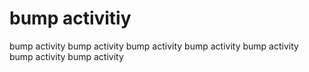 # bump activitiy


bump activity
bump activity
bump activity
bump activity
bump activity
bump activity
bump activity
